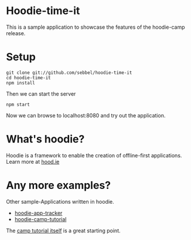 # Hoodie-time-it

This is a sample application to showcase the features of the hoodie-camp release.

# Setup
```
git clone git://github.com/sebbel/hoodie-time-it
cd hoodie-time-it
npm install
```
Then we can start the server
```
npm start
```
Now we can browse to localhost:8080 and try out the application.

# What's hoodie?
Hoodie is a framework to enable the creation of offline-first applications. 
Learn more at [hood.ie](http://hood.ie)


# Any more examples?

Other sample-Applications written in hoodie.

- [hoodie-app-tracker](http://www.github.com/hoodiehq/hoodie-app-tracker)
- [hoodie-camp-tutorial](http://www.github.com/hoodiehq/hoodie-camp-tutorial)

The [camp tutorial itself](https://camp-tutorial.hood.ie/) is a great starting point.